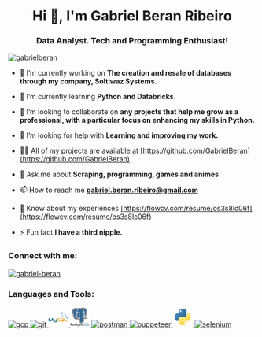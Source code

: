 <h1 align="center">Hi 👋, I'm Gabriel Beran Ribeiro</h1>
<h3 align="center">Data Analyst. Tech and Programming Enthusiast!</h3>

<p align="left"> <img src="https://komarev.com/ghpvc/?username=gabrielberan&label=Profile%20views&color=0e75b6&style=flat" alt="gabrielberan" /> </p>

- 🔭 I’m currently working on **The creation and resale of databases through my company, Soltiwaz Systems.**

- 🌱 I’m currently learning **Python and Databricks.**

- 👯 I’m looking to collaborate on **any projects that help me grow as a professional, with a particular focus on enhancing my skills in Python.**

- 🤝 I’m looking for help with **Learning and improving my work.**

- 👨‍💻 All of my projects are available at [https://github.com/GabrielBeran](https://github.com/GabrielBeran)

- 💬 Ask me about **Scraping, programming, games and animes.**

- 📫 How to reach me **gabriel.beran.ribeiro@gmail.com**

- 📄 Know about my experiences [https://flowcv.com/resume/os3s8lc06f](https://flowcv.com/resume/os3s8lc06f)

- ⚡ Fun fact **I have a third nipple.**

<h3 align="left">Connect with me:</h3>
<p align="left">
<a href="https://linkedin.com/in/gabriel-beran" target="blank"><img align="center" src="https://raw.githubusercontent.com/rahuldkjain/github-profile-readme-generator/master/src/images/icons/Social/linked-in-alt.svg" alt="gabriel-beran" height="30" width="40" /></a>
</p>

<h3 align="left">Languages and Tools:</h3>
<p align="left"> <a href="https://cloud.google.com" target="_blank" rel="noreferrer"> <img src="https://www.vectorlogo.zone/logos/google_cloud/google_cloud-icon.svg" alt="gcp" width="40" height="40"/> </a> <a href="https://git-scm.com/" target="_blank" rel="noreferrer"> <img src="https://www.vectorlogo.zone/logos/git-scm/git-scm-icon.svg" alt="git" width="40" height="40"/> </a> <a href="https://www.mysql.com/" target="_blank" rel="noreferrer"> <img src="https://raw.githubusercontent.com/devicons/devicon/master/icons/mysql/mysql-original-wordmark.svg" alt="mysql" width="40" height="40"/> </a> <a href="https://www.postgresql.org" target="_blank" rel="noreferrer"> <img src="https://raw.githubusercontent.com/devicons/devicon/master/icons/postgresql/postgresql-original-wordmark.svg" alt="postgresql" width="40" height="40"/> </a> <a href="https://postman.com" target="_blank" rel="noreferrer"> <img src="https://www.vectorlogo.zone/logos/getpostman/getpostman-icon.svg" alt="postman" width="40" height="40"/> </a> <a href="https://github.com/puppeteer/puppeteer" target="_blank" rel="noreferrer"> <img src="https://www.vectorlogo.zone/logos/pptrdev/pptrdev-official.svg" alt="puppeteer" width="40" height="40"/> </a> <a href="https://www.python.org" target="_blank" rel="noreferrer"> <img src="https://raw.githubusercontent.com/devicons/devicon/master/icons/python/python-original.svg" alt="python" width="40" height="40"/> </a> <a href="https://www.selenium.dev" target="_blank" rel="noreferrer"> <img src="https://raw.githubusercontent.com/detain/svg-logos/780f25886640cef088af994181646db2f6b1a3f8/svg/selenium-logo.svg" alt="selenium" width="40" height="40"/> </a> </p>
